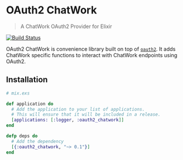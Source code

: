 # OAuth2 ChatWork

> A ChatWork OAuth2 Provider for Elixir

[![Build Status](https://travis-ci.org/eiel/oauth2_chatwork.svg?branch=master)](https://travis-ci.org/eiel/oauth2_chatwork)

OAuth2 ChatWork is convenience library built on top of [`oauth2`](https://hex.pm/packages/oauth2). It adds ChatWork specific functions to interact with ChatWork endpoints using OAuth2.

## Installation

```elixir
# mix.exs

def application do
  # Add the application to your list of applications.
  # This will ensure that it will be included in a release.
  [applications: [:logger, :oauth2_chatwork]]
end

defp deps do
  # Add the dependency
  [{:oauth2_chatwork, "~> 0.1"}]
end
```
